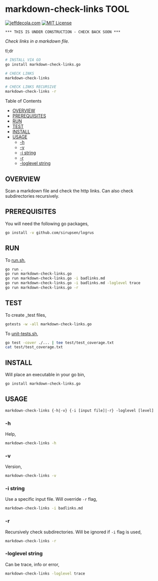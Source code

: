 # markdown-check-links TOOL

[![jeffdecola.com](https://img.shields.io/badge/website-jeffdecola.com-blue)](https://jeffdecola.com)
[![MIT License](https://img.shields.io/:license-mit-blue.svg)](https://jeffdecola.mit-license.org)

```text
*** THIS IS UNDER CONSTRUCTION - CHECK BACK SOON ***
```

_Check links in a markdown file._

tl;dr

```bash
# INSTALL VIA GO
go install markdown-check-links.go

# CHECK LINKS
markdown-check-links

# CHECK LINKS RECURSIVE
markdown-check-links -r
```

Table of Contents

* [OVERVIEW](https://github.com/JeffDeCola/my-go-tools/tree/master/markdown-tools/markdown-check-links#overview)
* [PREREQUISITES](https://github.com/JeffDeCola/my-go-tools/tree/master/markdown-tools/markdown-check-links#prerequisites)
* [RUN](https://github.com/JeffDeCola/my-go-tools/tree/master/markdown-tools/markdown-check-links#run)
* [TEST](https://github.com/JeffDeCola/my-go-tools/tree/master/markdown-tools/markdown-check-links#test)
* [INSTALL](https://github.com/JeffDeCola/my-go-tools/tree/master/markdown-tools/markdown-check-links#install)
* [USAGE](https://github.com/JeffDeCola/my-go-tools/tree/master/markdown-tools/markdown-check-links#usage)
  * [-h](https://github.com/JeffDeCola/my-go-tools/tree/master/markdown-tools/markdown-check-links#-h)
  * [-v](https://github.com/JeffDeCola/my-go-tools/tree/master/markdown-tools/markdown-check-links#-v)
  * [-i string](https://github.com/JeffDeCola/my-go-tools/tree/master/markdown-tools/markdown-check-links#-i-string)
  * [-r](https://github.com/JeffDeCola/my-go-tools/tree/master/markdown-tools/markdown-check-links#-r)
  * [-loglevel string](https://github.com/JeffDeCola/my-go-tools/tree/master/markdown-tools/markdown-check-links#loglevel-string)

## OVERVIEW

Scan a markdown file and check the http links. Can also check subdirectories recursively.

## PREREQUISITES

You will need the following go packages,

```bash
go install -v github.com/sirupsen/logrus
```

## RUN

To
[run.sh](https://github.com/JeffDeCola/my-go-tools/tree/master/markdown-tools/markdown-check-links/run.sh),

```bash
go run .
go run markdown-check-links.go
go run markdown-check-links.go -i badlinks.md
go run markdown-check-links.go -i badlinks.md -loglevel trace
go run markdown-check-links.go -r
```

## TEST

To create _test files,

```bash
gotests -w -all markdown-check-links.go
```

To
[unit-tests.sh](https://github.com/JeffDeCola/my-go-tools/tree/master/markdown-tools/markdown-check-links/test/unit-tests.sh),

```bash
go test -cover ./... | tee test/test_coverage.txt
cat test/test_coverage.txt
```

## INSTALL

Will place an executable in your go bin,

```bash
go install markdown-check-links.go
```

## USAGE

```txt
markdown-check-links {-h|-v} {-i [input file]|-r} -loglevel [level]
```

### -h

Help,

```bash
markdown-check-links -h
```

### -v

Version,

```bash
markdown-check-links -v
```

### -i string

Use a specific input file. Will override `-r` flag,

```bash
markdown-check-links -i badlinks.md
```

### -r

Recursively check subdirectories. Will be ignored if `-i` flag is used,

```bash
markdown-check-links -r
```

### -loglevel string

Can be trace, info or error,

```bash
markdown-check-links -loglevel trace
```
